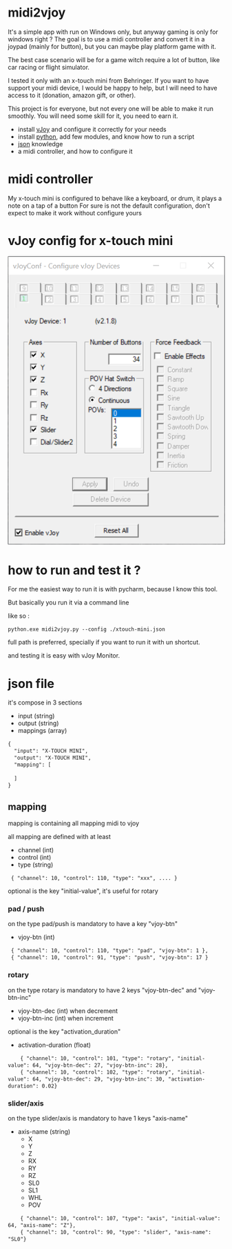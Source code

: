 # midi2vjoy

It's a simple app with run on Windows only, but anyway gaming is only for windows right ?
The goal is to use a midi controller and convert it in a joypad (mainly for button), but you can maybe play platform 
game with it.

The best case scenario will be for a game witch require a lot of button, like car racing or flight simulator.

I tested it only with an x-touch mini from Behringer. If you want to have support your midi device, I would be happy to 
help, but I will need to have access to it (donation, amazon gift, or other).

This project is for everyone, but not every one will be able to make it run smoothly.
You will need some skill for it, you need to earn it.

   - install [vJoy](https://sourceforge.net/projects/vjoystick/) and configure it correctly for your needs
   - install [python](https://www.python.org/), add few modules, and know how to run a script
   - [json](https://www.json.org/) knowledge
   - a midi controller, and how to configure it

# midi controller

My x-touch mini is configured to behave like a keyboard, or drum, it plays a note on a tap of a button
For sure is not the default configuration, don't expect to make it work without configure yours

# vJoy config for x-touch mini

![vJoy conf for x-touch mini](./img/vJorConf.png)

# how to run and test it ?

For me the easiest way to run it is with pycharm, because I know this tool.

But basically you run it via a command line

like so : 
```
python.exe midi2vjoy.py --config ./xtouch-mini.json
```
full path is preferred, specially if you want to run it with un shortcut.

and testing it is easy with vJoy Monitor.

# json file

it's compose in 3 sections

  - input (string) 
  - output (string)
  - mappings (array)

```
{
  "input": "X-TOUCH MINI",
  "output": "X-TOUCH MINI",
  "mapping": [ 
  
  ]
}
```

## mapping

mapping is containing all mapping midi to vjoy

all mapping are defined with at least

  - channel (int)
  - control (int)
  - type (string)

```
 { "channel": 10, "control": 110, "type": "xxx", .... }
```

optional is the key "initial-value", it's useful for rotary

### pad / push 

on the type pad/push is mandatory to have a key "vjoy-btn"

  - vjoy-btn (int)

```
 { "channel": 10, "control": 110, "type": "pad", "vjoy-btn": 1 },
 { "channel": 10, "control": 91, "type": "push", "vjoy-btn": 17 }
```

### rotary

on the type rotary is mandatory to have 2 keys "vjoy-btn-dec" and "vjoy-btn-inc"

  - vjoy-btn-dec (int) when decrement
  - vjoy-btn-inc (int) when increment

optional is the key "activation_duration"
 
 - activation-duration (float) 

```
    { "channel": 10, "control": 101, "type": "rotary", "initial-value": 64, "vjoy-btn-dec": 27, "vjoy-btn-inc": 28},
    { "channel": 10, "control": 102, "type": "rotary", "initial-value": 64, "vjoy-btn-dec": 29, "vjoy-btn-inc": 30, "activation-duration": 0.02}
```

### slider/axis

on the type slider/axis is mandatory to have 1 keys "axis-name"

   - axis-name (string)
     - X
     - Y
     - Z
     - RX
     - RY
     - RZ
     - SL0
     - SL1
     - WHL
     - POV

```
    { "channel": 10, "control": 107, "type": "axis", "initial-value": 64, "axis-name": "Z"},
    { "channel": 10, "control": 90, "type": "slider", "axis-name": "SL0"}
```

